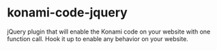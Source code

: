 konami-code-jquery
==================

jQuery plugin that will enable the Konami code on your website with one function call. Hook it up to enable any behavior on your website.
